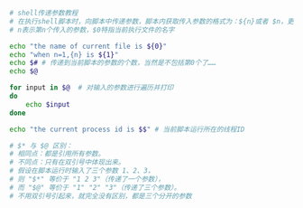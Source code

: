 ﻿```bash
# shell传递参数教程
# 在执行shell脚本时，向脚本中传递参数，脚本内获取传入参数的格式为：${n}或者 $n，更推荐标准的取变量写法${0}
# n表示第n个传入的参数，$0特指当前执行文件的名字

echo "the name of current file is ${0}"
echo "when n=1,{n} is ${1}"
echo $# # 传递到当前脚本的参数的个数，当然是不包括第0个了……
echo $@

for input in $@  # 对输入的参数进行遍历并打印
do
    echo $input
done

echo "the current process id is $$" # 当前脚本运行所在的线程ID

# $* 与 $@ 区别：
# 相同点：都是引用所有参数。
# 不同点：只有在双引号中体现出来。
# 假设在脚本运行时输入了三个参数 1、2、3，
# 则 "$*" 等价于 "1 2 3"（传递了一个参数），
# 而 "$@" 等价于 "1" "2" "3"（传递了三个参数）。
# 不用双引号引起来，就完全没有区别，都是三个分开的参数

```
